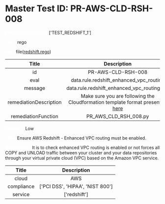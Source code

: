 



# Master Test ID: PR-AWS-CLD-RSH-008


***<font color="white">Master Snapshot Id:</font>*** ['TEST_REDSHIFT_1']

***<font color="white">type:</font>*** rego

***<font color="white">rule:</font>*** file([redshift.rego])  
  
  
  
  

|Title|Description|
| :---: | :---: |
|id|PR-AWS-CLD-RSH-008|
|eval|data.rule.redshift_enhanced_vpc_routing|
|message|data.rule.redshift_enhanced_vpc_routing_err|
|remediationDescription|Make sure you are following the Cloudformation template format presented <a href='https://boto3.amazonaws.com/v1/documentation/api/latest/reference/services/redshift.html#Redshift.Client.describe_clusters' target='_blank'>here</a>|
|remediationFunction|PR_AWS_CLD_RSH_008.py|


***<font color="white">Severity:</font>*** Low

***<font color="white">Title:</font>*** Ensure AWS Redshift - Enhanced VPC routing must be enabled.

***<font color="white">Description:</font>*** It is to check enhanced VPC routing is enabled or not forces all COPY and UNLOAD traffic between your cluster and your data repositories through your virtual private cloud (VPC) based on the Amazon VPC service.  
  
  

|Title|Description|
| :---: | :---: |
|cloud|AWS|
|compliance|['PCI DSS', 'HIPAA', 'NIST 800']|
|service|['redshift']|



[redshift.rego]: https://github.com/prancer-io/prancer-compliance-test/tree/master/aws/cloud/redshift.rego
